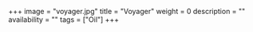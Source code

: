 +++
image = "voyager.jpg"
title = "Voyager"
weight = 0
description = ""
availability = ""
tags = ["Oil"]
+++
